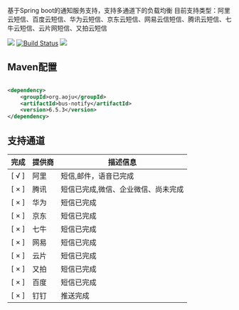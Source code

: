 基于Spring boot的通知服务支持，支持多通道下的负载均衡 目前支持类型：阿里云短信、百度云短信、华为云短信、京东云短信、网易云信短信、腾讯云短信、七牛云短信、云片网短信、又拍云短信

![](https://img.shields.io/maven-central/v/net.guerlab.sms/guerlab-sms-server-starter.svg)
[![Build Status](https://travis-ci.org/guerlab-net/guerlab-sms.svg?branch=master)](https://travis-ci.org/guerlab-net/guerlab-sms)
![](https://img.shields.io/badge/LICENSE-LGPL--3.0-brightgreen.svg)

## Maven配置

```xml

<dependency>
    <groupId>org.aoju</groupId>
    <artifactId>bus-notify</artifactId>
    <version>6.5.3</version>
</dependency>
```

## 支持通道

| 完成 |提供商 | 描述信息 |
|------| -- | ------- |
|[ √ ]|阿里|短信,邮件，语音已完成|
|[ × ]|腾讯|短信已完成,微信、企业微信、尚未完成|
|[ × ]|华为|短信已完成|
|[ × ]|京东|短信已完成|
|[ × ]|七牛|短信已完成|
|[ × ]|网易|短信已完成|
|[ × ]|云片|短信已完成|
|[ × ]|又拍|短信已完成|
|[ × ]|百度|短信已完成|
|[ × ]|钉钉|推送完成|